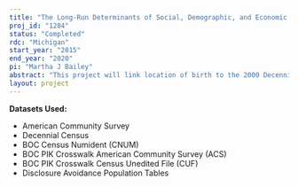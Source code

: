 ```yaml
---
title: "The Long-Run Determinants of Social, Demographic, and Economic Characteristics and Processes"
proj_id: "1284"
status: "Completed"
rdc: "Michigan"
start_year: "2015"
end_year: "2020"
pi: "Martha J Bailey"
abstract: "This project will link location of birth to the 2000 Decennial Census long form and the American Community Survey (ACS) to create and validate a new variable, location of birth, for each ACS or long-form respondent. This project will then prepare estimates of the long run determinants of social, demographic, and economic characteristics and processes, including migration, education, labor-force outcomes, wages, poverty rates, disability status, public assistance receipt, childbearing, marriage and divorce, long-term mobility, and household composition. The researchers will use various policy and natural experiments that occurred between 1964 and 1980 on individuals born during that period and who are observed as adults in the 2000 Census and the 1996-2011 ACS."
layout: project
---
```


**Datasets Used:**

  - American Community Survey 
  - Decennial Census 
  - BOC Census Numident (CNUM) 
  - BOC PIK Crosswalk American Community Survey (ACS) 
  - BOC PIK Crosswalk Census Unedited File (CUF) 
  - Disclosure Avoidance Population Tables 

